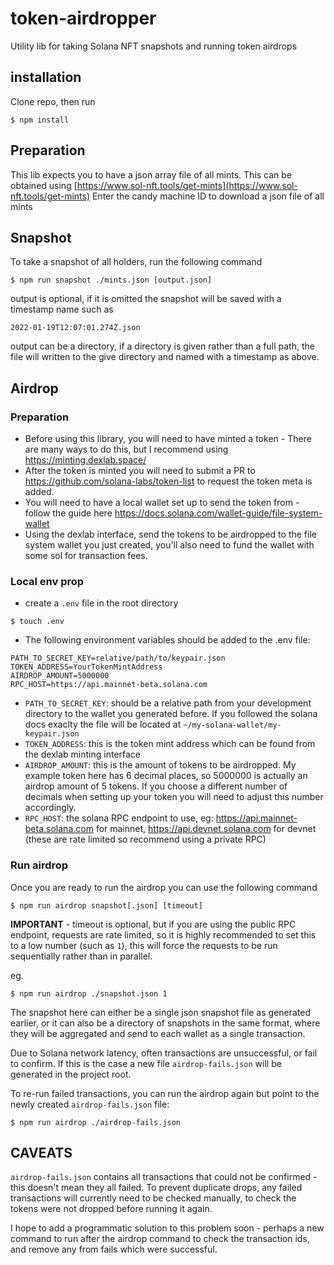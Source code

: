 # token-airdropper
Utility lib for taking Solana NFT snapshots and running token airdrops

## installation

Clone repo, then run
```
$ npm install
```

## Preparation

This lib expects you to have a json array file of all mints. This can be obtained using [https://www.sol-nft.tools/get-mints](https://www.sol-nft.tools/get-mints)
Enter the candy machine ID to download a json file of all mints

## Snapshot

To take a snapshot of all holders, run the following command

```
$ npm run snapshot ./mints.json [output.json]
```

output is optional, if it is omitted the snapshot will be saved with a timestamp name such as

```2022-01-19T12:07:01.274Z.json```

output can be a directory, if a directory is given rather than a full path, the file will written to the give directory and named with a timestamp as above.

## Airdrop

### Preparation

* Before using this library, you will need to have minted a token - There are many ways to do this, but I recommend using https://minting.dexlab.space/
* After the token is minted you will need to submit a PR to https://github.com/solana-labs/token-list to request the token meta is added.
* You will need to have a local wallet set up to send the token from - follow the guide here https://docs.solana.com/wallet-guide/file-system-wallet
* Using the dexlab interface, send the tokens to be airdropped to the file system wallet you just created, you'll also need to fund the wallet with some sol for transaction fees.

### Local env prop

* create a `.env` file in the root directory

```
$ touch .env
```

* The following environment variables should be added to the .env file:
```
PATH_TO_SECRET_KEY=relative/path/to/keypair.json
TOKEN_ADDRESS=YourTokenMintAddress
AIRDROP_AMOUNT=5000000
RPC_HOST=https://api.mainnet-beta.solana.com
```

* `PATH_TO_SECRET_KEY`: should be a relative path from your development directory to the wallet you generated before. If you followed the solana docs exaclty the file will be located at `~/my-solana-wallet/my-keypair.json`
* `TOKEN_ADDRESS`: this is the token mint address which can be found from the dexlab minting interface
* `AIRDROP_AMOUNT`: this is the amount of tokens to be airdropped. My example token here has 6 decimal places, so 5000000 is actually an airdrop amount of 5 tokens.  If you choose a different number of decimals when setting up your token you will need to adjust this number accordingly.
* `RPC_HOST`: the solana RPC endpoint to use, eg: https://api.mainnet-beta.solana.com for mainnet, https://api.devnet.solana.com for devnet (these are rate limited so recommend using a private RPC)

### Run airdrop

Once you are ready to run the airdrop you can use the following command

```
$ npm run airdrop snapshot[.json] [timeout]
```

**IMPORTANT** - timeout is optional, but if you are using the public RPC endpoint, requests are rate limited, so it is highly recommended to set this to a low number (such as `1`), this will force the requests to be run sequentially rather than in parallel.

eg.

```
$ npm run airdrop ./snapshot.json 1
```

The snapshot here can either be a single json snapshot file as generated earlier, or it can also be a directory of snapshots in the same format, where they will be aggregated and send to each wallet as a single transaction.

Due to Solana network latency, often transactions are unsuccessful, or fail to confirm. If this is the case a new file `airdrop-fails.json` will be generated in the project root.

To re-run failed transactions, you can run the airdrop again but point to the newly created `airdrop-fails.json` file:

```
$ npm run airdrop ./airdrop-fails.json
```

## CAVEATS

`airdrop-fails.json` contains all transactions that could not be confirmed - this doesn't mean they all failed. To prevent duplicate drops, any failed transactions will currently need to be checked manually, to check the tokens were not dropped before running it again.

I hope to add a programmatic solution to this problem soon - perhaps a new command to run after the airdrop command to check the transaction ids, and remove any from fails which were successful.
